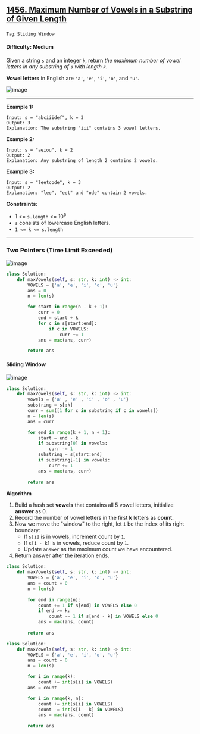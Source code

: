 ## [1456. Maximum Number of Vowels in a Substring of Given Length](https://leetcode.com/problems/maximum-number-of-vowels-in-a-substring-of-given-length/)

```Tag```: ```Sliding Window```

#### Difficulty: Medium

Given a string ```s``` and an integer ```k```, return _the maximum number of vowel letters in any substring of ```s``` with length ```k```_.

__Vowel letters__ in English are ```'a'```, ```'e'```, ```'i'```, ```'o'```, and ```'u'```.

![image](https://user-images.githubusercontent.com/35042430/236581371-82156d4a-b797-46b5-aa50-9344dfa866d5.png)

---

__Example 1:__
```
Input: s = "abciiidef", k = 3
Output: 3
Explanation: The substring "iii" contains 3 vowel letters.
```

__Example 2:__
```
Input: s = "aeiou", k = 2
Output: 2
Explanation: Any substring of length 2 contains 2 vowels.
```

__Example 3:__
```
Input: s = "leetcode", k = 3
Output: 2
Explanation: "lee", "eet" and "ode" contain 2 vowels.
```

__Constraints:__

- 1 <= ```s.length``` <= 10<sup>5</sup>
- ```s``` consists of lowercase English letters.
- ```1 <= k <= s.length```

---

### Two Pointers (Time Limit Exceeded)

![image](https://leetcode.com/problems/maximum-number-of-vowels-in-a-substring-of-given-length/Figures/1456/intro.png)

```Python
class Solution:
    def maxVowels(self, s: str, k: int) -> int:
        VOWELS = {'a', 'e', 'i', 'o', 'u'}
        ans = 0
        n = len(s)

        for start in range(n - k + 1):
            curr = 0
            end = start + k
            for c in s[start:end]:
                if c in VOWELS:
                    curr += 1
            ans = max(ans, curr)

        return ans 
```

#### Sliding Window

![image](https://leetcode.com/problems/maximum-number-of-vowels-in-a-substring-of-given-length/Figures/1456/2.png)

```Python
class Solution:
    def maxVowels(self, s: str, k: int) -> int:
        vowels = {'a' , 'e' , 'i' , 'o' , 'u'}
        substring = s[:k]
        curr = sum([1 for c in substring if c in vowels])
        n = len(s)
        ans = curr

        for end in range(k + 1, n + 1):
            start = end - k
            if substring[0] in vowels:
                curr -= 1
            substring = s[start:end]
            if substring[-1] in vowels:
                curr += 1
            ans = max(ans, curr)
        
        return ans
```

__Algorithm__

1. Build a hash set __vowels__ that contains all 5 vowel letters, initialize __answer__ as 0.
2. Record the number of vowel letters in the first __k__ letters as __count__.
3. Now we move the "window" to the right, let ```i``` be the index of its right boundary:
    - If ```s[i]``` is in vowels, increment count by ```1```.
    - If ```s[i - k]``` is in vowels, reduce count by ```1```.
    - Update ```answer``` as the maximum count we have encountered.
4. Return answer after the iteration ends.

```Python
class Solution:
    def maxVowels(self, s: str, k: int) -> int:
        VOWELS = {'a', 'e', 'i', 'o', 'u'}
        ans = count = 0
        n = len(s)
        
        for end in range(n):
            count += 1 if s[end] in VOWELS else 0
            if end >= k:
                count -= 1 if s[end - k] in VOWELS else 0
            ans = max(ans, count)
        
        return ans
```

```Python
class Solution:
    def maxVowels(self, s: str, k: int) -> int:
        VOWELS = {'a', 'e', 'i', 'o', 'u'}
        ans = count = 0
        n = len(s)

        for i in range(k):
            count += int(s[i] in VOWELS)
        ans = count

        for i in range(k, n):
            count += int(s[i] in VOWELS)
            count -= int(s[i - k] in VOWELS)
            ans = max(ans, count)
        
        return ans
```

